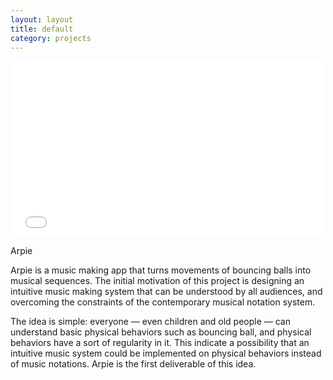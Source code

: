 ```yaml
---
layout: layout
title: default
category: projects
---
```


<iframe src="//player.vimeo.com/video/201926132?byline=0&amp;portrait=0" width="500" height="281" frameborder="0" webkitallowfullscreen mozallowfullscreen allowfullscreen></iframe>

Arpie

Arpie is a music making app that turns movements of bouncing balls into musical sequences. The initial motivation of this project is designing an intuitive music making system that can be understood by all audiences, and overcoming the constraints of the contemporary musical notation system.

The idea is simple: everyone — even children and old people — can understand basic physical behaviors such as bouncing ball, and physical behaviors have a sort of regularity in it. This indicate a possibility that an intuitive music system could be implemented on physical behaviors instead of music notations. Arpie is the first deliverable of this idea.